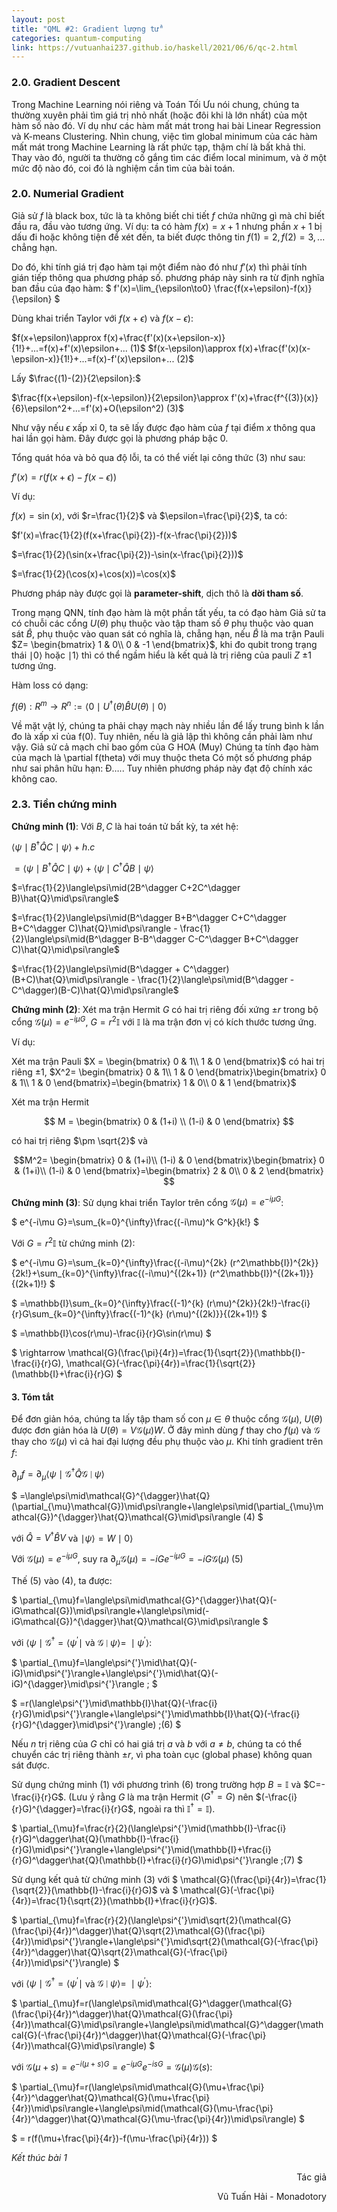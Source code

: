 ```yaml
---
layout: post
title: "QML #2: Gradient lượng tử"
categories: quantum-computing
link: https://vutuanhai237.github.io/haskell/2021/06/6/qc-2.html
---
```


### **2.0. Gradient Descent**

Trong Machine Learning nói riêng và Toán Tối Ưu nói chung, chúng ta thường xuyên phải tìm giá trị nhỏ nhất (hoặc đôi khi là lớn nhất) của một hàm số nào đó. Ví dụ như các hàm mất mát trong hai bài Linear Regression và K-means Clustering. Nhìn chung, việc tìm global minimum của các hàm mất mát trong Machine Learning là rất phức tạp, thậm chí là bất khả thi. Thay vào đó, người ta thường cố gắng tìm các điểm local minimum, và ở một mức độ nào đó, coi đó là nghiệm cần tìm của bài toán.

### **2.0. Numerial Gradient**

Giả sử $f$ là black box, tức là ta không biết chi tiết $f$ chứa những gì mà chỉ biết đầu ra, đầu vào tương ứng. Ví dụ: ta có hàm $f(x)=x+1$ nhưng phần $x+1$ bị dấu đi hoặc không tiện để xét đến, ta biết được thông tin $f(1)=2, f(2)=3, ...$ chẳng hạn.

Do đó, khi tính giá trị đạo hàm tại một điểm nào đó như $f'(x)$ thì phải tính gián tiếp thông qua phương pháp số. phương pháp này sinh ra từ định nghĩa ban đầu của đạo hàm:
$
f'(x)=\lim_{\epsilon\to0} \frac{f(x+\epsilon)-f(x)}{\epsilon}
$

Dùng khai triển Taylor với $f(x+\epsilon)$ và $f(x-\epsilon)$:

$f(x+\epsilon)\approx f(x)+\frac{f'(x)(x+\epsilon-x)}{1!}+...=f(x)+f'(x)\epsilon+... (1)$ 
$f(x-\epsilon)\approx f(x)+\frac{f'(x)(x-\epsilon-x)}{1!}+...=f(x)-f'(x)\epsilon+... (2)$ 

Lấy $\frac{(1)-(2)}{2\epsilon}:$

$\frac{f(x+\epsilon)-f(x-\epsilon)}{2\epsilon}\approx f'(x)+\frac{f^{(3)}(x)}{6}\epsilon^2+...=f'(x)+O(\epsilon^2) (3)$

Như vậy nếu $\epsilon$ xấp xỉ $0$, ta sẽ lấy được đạo hàm của $f$ tại điểm $x$ thông qua hai lần gọi hàm. Đây được gọi là phương pháp bậc 0.

Tổng quát hóa và bỏ qua độ lỗi, ta có thể viết lại công thức $(3)$ như sau:

$f'(x)= r(f(x+\epsilon)-f(x-\epsilon))$

Ví dụ:

$f(x)=\sin(x)$, với $r=\frac{1}{2}$ và $\epsilon=\frac{\pi}{2}$, ta có:

$f'(x)=\frac{1}{2}(f(x+\frac{\pi}{2})-f(x-\frac{\pi}{2}))$

$=\frac{1}{2}(\sin(x+\frac{\pi}{2})-\sin(x-\frac{\pi}{2}))$

$=\frac{1}{2}(\cos(x)+\cos(x))=\cos(x)$

Phương pháp này được gọi là **parameter-shift**, dịch thô là **dời tham số**.



Trong mạng QNN, tính đạo hàm là một phần tất yếu, ta có đạo hàm 
Giả sử ta có chuỗi các cổng $U(\theta)$ phụ thuộc vào tập tham số $\theta$ phụ thuộc vào quan sát $\hat{B}$, phụ thuộc vào quan sát có nghĩa là, chẳng hạn, nếu $\hat{B}$ là ma trận Pauli $Z=
\begin{bmatrix}
1 & 0\\
0 & -1
\end{bmatrix}$, khi đo qubit trong trạng thái $\mid 0\rangle$ hoặc $\mid 1\rangle$ thì có thể ngầm hiểu là kết quả là trị riêng của pauli $Z$ $\pm1$ tương ứng.

Hàm loss có dạng:

$f(\theta):R^m \rightarrow R^n:=\langle 0 \mid U^\dagger(\theta)\hat{B}U(\theta)\mid 0\rangle$

Về mặt vật lý, chúng ta phải chạy mạch này nhiều lần để lấy trung bình k lần đo là xấp xỉ của f(0). Tuy nhiên, nếu là giả lập thì không cần phải làm như vậy.
Giả sử cả mạch chỉ bao gồm của G HOA (Muy)
Chúng ta tính đạo hàm của mạch là \partial f(theta) với muy thuộc theta
Có một số phương pháp như sai phân hữu hạn: 
Đ…..
Tuy nhiên phương pháp này đạt độ chính xác không cao.



### **2.3. Tiền chứng minh**

**Chứng minh (1)**: Với $B,C$ là hai toán tử bất kỳ, ta xét hệ:

$\langle\psi\mid B^\dagger\hat{Q}C \mid\psi\rangle+h.c$

$=\langle\psi \mid B^\dagger\hat{Q}C\mid\psi\rangle+\langle\psi\mid C^\dagger\hat{Q}B\mid\psi\rangle$

$=\frac{1}{2}\langle\psi\mid(2B^\dagger C+2C^\dagger B)\hat{Q}\mid\psi\rangle$

$=\frac{1}{2}\langle\psi\mid(B^\dagger B+B^\dagger C+C^\dagger B+C^\dagger C)\hat{Q}\mid\psi\rangle - \frac{1}{2}\langle\psi\mid(B^\dagger B-B^\dagger C-C^\dagger B+C^\dagger C)\hat{Q}\mid\psi\rangle$

$=\frac{1}{2}\langle\psi\mid(B^\dagger + C^\dagger)(B+C)\hat{Q}\mid\psi\rangle - \frac{1}{2}\langle\psi\mid(B^\dagger - C^\dagger)(B-C)\hat{Q}\mid\psi\rangle$

**Chứng minh (2)**: Xét ma trận Hermit $G$ có hai trị riêng đối xứng $\pm r$ trong bộ cổng $\mathcal{G}(\mu)=e^{-i\mu G}$, $G=r^2\mathbb{I}$ với $\mathbb{I}$ là ma trận đơn vị có kích thước tương ứng.

Ví dụ:

Xét ma trận Pauli $X = 
\begin{bmatrix}
0 & 1\\
1 & 0
\end{bmatrix}$ có hai trị riêng $\pm 1$, $X^2=
\begin{bmatrix}
0 & 1\\
1 & 0
\end{bmatrix}\begin{bmatrix}
0 & 1\\
1 & 0
\end{bmatrix}=\begin{bmatrix}
1 & 0\\
0 & 1
\end{bmatrix}$

Xét ma trận Hermit 

$$
M = 
\begin{bmatrix}
0 & (1+i) \\
(1-i) & 0
\end{bmatrix}
$$ 

có hai trị riêng $\pm \sqrt{2}$ và 

$$M^2=
\begin{bmatrix}
0 & (1+i)\\
(1-i) & 0
\end{bmatrix}\begin{bmatrix}
0 & (1+i)\\
(1-i) & 0
\end{bmatrix}=\begin{bmatrix}
2 & 0\\
0 & 2
\end{bmatrix}
$$

**Chứng minh (3)**: Sử dụng khai triển Taylor trên cổng $\mathcal{G}(\mu)=e^{-i\mu G}$:

$
e^{-i\mu G}=\sum_{k=0}^{\infty}\frac{(-i\mu)^k G^k}{k!}
$

Với $G=r^2\mathbb{I}$ từ chứng minh (2):

$
e^{-i\mu G}=\sum_{k=0}^{\infty}\frac{(-i\mu)^{2k} (r^2\mathbb{I})^{2k}}{2k!}+\sum_{k=0}^{\infty}\frac{(-i\mu)^{(2k+1)} (r^2\mathbb{I})^{(2k+1)}}{(2k+1)!}
$

$
=\mathbb{I}\sum_{k=0}^{\infty}\frac{(-1)^{k} (r\mu)^{2k}}{2k!}-\frac{i}{r}G\sum_{k=0}^{\infty}\frac{(-1)^{k} (r\mu)^{(2k)}}{(2k+1)!}
$

$
=\mathbb{I}\cos(r\mu)-\frac{i}{r}G\sin(r\mu)
$

$
\rightarrow \mathcal{G}(\frac{\pi}{4r})=\frac{1}{\sqrt{2}}(\mathbb{I}-\frac{i}{r}G), \mathcal{G}(-\frac{\pi}{4r})=\frac{1}{\sqrt{2}}(\mathbb{I}+\frac{i}{r}G)
$

#### **3. Tóm tắt**

Để đơn giản hóa, chúng ta lấy tập tham số con $\mu\in\theta$ thuộc cổng $\mathcal{G}(\mu)$, $U(\theta)$ được đơn giản hóa là $U(\theta)=V\mathcal{G}(\mu)W$. Ở đây mình dùng $f$ thay cho $f(\mu)$ và $\mathcal{G}$ thay cho $\mathcal{G}(\mu)$ vì cả hai đại lượng đều phụ thuộc vào $\mu$. Khi tính gradient trên $f$:

$\partial_{\mu}f=\partial_{\mu}\langle\psi\mid\mathcal{G}^{\dagger}\hat{Q}\mathcal{G}\mid\psi\rangle$

$
=\langle\psi\mid\mathcal{G}^{\dagger}\hat{Q}(\partial_{\mu}\mathcal{G})\mid\psi\rangle+\langle\psi\mid(\partial_{\mu}\mathcal{G})^{\dagger}\hat{Q}\mathcal{G}\mid\psi\rangle (4)
$

với $\hat{Q}=V^\dagger\hat{B}V$ và $\mid\psi\rangle=W\mid 0\rangle$

Với $\mathcal{G}(\mu)=e^{-i\mu G}$, suy ra $\partial_{\mu}\mathcal{G}(\mu)=-iGe^{-i\mu G}=-iG\mathcal{G}(\mu)\; (5)$

Thế $(5)$ vào $(4)$, ta được:

$
\partial_{\mu}f=\langle\psi\mid\mathcal{G}^{\dagger}\hat{Q}(-iG\mathcal{G})\mid\psi\rangle+\langle\psi\mid(-iG\mathcal{G})^{\dagger}\hat{Q}\mathcal{G}\mid\psi\rangle
$

với $\langle\psi\mid\mathcal{G}^\dagger=\langle\psi^{'}\mid$ và $\mathcal{G}\mid\psi\rangle=\;\mid\psi^{'}\rangle$:

$
\partial_{\mu}f=\langle\psi^{'}\mid\hat{Q}(-iG)\mid\psi^{'}\rangle+\langle\psi^{'}\mid\hat{Q}(-iG)^{\dagger}\mid\psi^{'}\rangle \;
$

$
=r(\langle\psi^{'}\mid\mathbb{I}\hat{Q}(-\frac{i}{r}G)\mid\psi^{'}\rangle+\langle\psi^{'}\mid\mathbb{I}\hat{Q}(-\frac{i}{r}G)^{\dagger}\mid\psi^{'}\rangle) \;(6)
$

Nếu $n$ trị riêng của $G$ chỉ có hai giá trị $a$ và $b$ với $a\neq b$, chúng ta có thể chuyển các trị riêng thành $\pm r$, vì pha toàn cục (global phase) không quan sát được.

Sử dụng chứng minh (1) với phương trình (6) trong trường hợp $B=\mathbb{I}$ và $C=-\frac{i}{r}G$. (Lưu ý rằng $G$ là ma trận Hermit ($G^{\dagger}=G$) nên $(-\frac{i}{r}G)^{\dagger}=\frac{i}{r}G$, ngoài ra thì $\mathbb{I}^\dagger=\mathbb{I}$). 

$
\partial_{\mu}f=\frac{r}{2}(\langle\psi^{'}\mid(\mathbb{I}-\frac{i}{r}G)^\dagger\hat{Q}(\mathbb{I}-\frac{i}{r}G)\mid\psi^{'}\rangle+\langle\psi^{'}\mid(\mathbb{I}+\frac{i}{r}G)^\dagger\hat{Q}(\mathbb{I}+\frac{i}{r}G)\mid\psi^{'}\rangle \;(7)
$

Sử dụng kết quả từ chứng minh (3) với $ \mathcal{G}(\frac{\pi}{4r})=\frac{1}{\sqrt{2}}(\mathbb{I}-\frac{i}{r}G)$ và $ \mathcal{G}(-\frac{\pi}{4r})=\frac{1}{\sqrt{2}}(\mathbb{I}+\frac{i}{r}G)$.

$
\partial_{\mu}f=\frac{r}{2}(\langle\psi^{'}\mid\sqrt{2}(\mathcal{G}(\frac{\pi}{4r})^\dagger)\hat{Q}\sqrt{2}\mathcal{G}(\frac{\pi}{4r})\mid\psi^{'}\rangle+\langle\psi^{'}\mid\sqrt{2}(\mathcal{G}(-\frac{\pi}{4r})^\dagger)\hat{Q}\sqrt{2}\mathcal{G}(-\frac{\pi}{4r})\mid\psi^{'}\rangle)
$

với $\langle\psi\mid\mathcal{G}^\dagger=\langle\psi^{'}\mid$ và $\mathcal{G}\mid\psi\rangle=\;\mid\psi^{'}\rangle$:

$
\partial_{\mu}f=r(\langle\psi\mid\mathcal{G}^\dagger(\mathcal{G}(\frac{\pi}{4r})^\dagger)\hat{Q}\mathcal{G}(\frac{\pi}{4r})\mathcal{G}\mid\psi\rangle+\langle\psi\mid\mathcal{G}^\dagger(\mathcal{G}(-\frac{\pi}{4r})^\dagger)\hat{Q}\mathcal{G}(-\frac{\pi}{4r})\mathcal{G}\mid\psi\rangle)
$

với $\mathcal{G}(\mu+s)=e^{-i(\mu+s)G}=e^{-i\mu G}e^{-isG}=\mathcal{G}(\mu)\mathcal{G}(s)$:

$
\partial_{\mu}f=r(\langle\psi\mid\mathcal{G}(\mu+\frac{\pi}{4r})^\dagger\hat{Q}\mathcal{G}(\mu+\frac{\pi}{4r})\mid\psi\rangle+\langle\psi\mid(\mathcal{G}(\mu-\frac{\pi}{4r})^\dagger)\hat{Q}\mathcal{G}(\mu-\frac{\pi}{4r})\mid\psi\rangle)
$

$
= r(f(\mu+\frac{\pi}{4r})-f(\mu-\frac{\pi}{4r}))
$


*Kết thúc bài 1*



<p style="text-align: right">Tác giả</p>

<p style="text-align: right;">
Vũ Tuấn Hải - Monadotory
</p>

